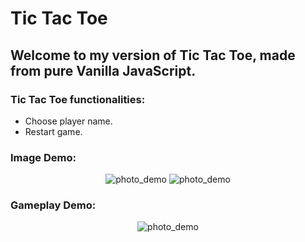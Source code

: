 # Tic Tac Toe

## Welcome to my version of Tic Tac Toe, made from pure Vanilla JavaScript.

### Tic Tac Toe functionalities:
- Choose player name.
- Restart game.

### Image Demo:
<p align="center">
  <img src="https://github.com/user-attachments/assets/77f7b5a9-291b-42e0-8e29-c14ea01c93c4" alt="photo_demo"></img> 
  <img src="https://github.com/user-attachments/assets/bba7f641-2176-4d69-b80f-973c451e0eea" alt="photo_demo"></img> 
</p>

### Gameplay Demo:

<p align="center">
  <img src="https://github.com/user-attachments/assets/867ad495-afde-42bd-9b0f-27ef0c7f62af" alt="photo_demo"></img> 
</p>
